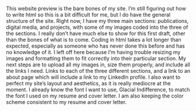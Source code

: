 This website preview is the bare bones of my site. I’m still figuring out how to write html so this is a bit difficult for me, but I do have the general structure of the site. Right now, I have my three main sections: publications, digital media, and projects, with some of my images coded into the three of the sections. I really don’t have much else to show for this first draft, other than the bones of what is to come. Coding in html takes a lot longer than expected, especially as someone who has never done this before and has no knowledge of it. I left off here because I’m having trouble resizing my images and formatting them to fit correctly into their particular section. My next steps are to upload all my images in, size them properly, and include all the links I need. Links to each of the three different sections, and a link to an about page which will include a link to my LinkedIn profile. I also want to perfect my site’s layout and aesthetics, as it is really mediocre at the moment. I already know the font I want to use, Glacial Indifference, to match the font I used on my resume and cover letter. I am also keeping the color scheme consistent to my resume and cover letter.
